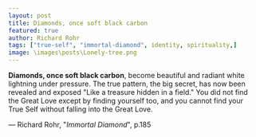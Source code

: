```yaml
---
layout: post
title: Diamonds, once soft black carbon
featured: true
author: Richard Rohr
tags: ["true-self", "immortal-diamond", identity, spirituality,]
image: \images\posts\Lonely-tree.png
---
```


**Diamonds, once soft black carbon**, become beautiful and radiant white lightning under pressure. The true pattern, the big secret, has now been revealed and exposed "Like a treasure hidden in a field." You did not find the Great Love except by finding yourself too, and you cannot find your True Self without falling into the Great Love.

― Richard Rohr, "_Immortal Diamond_", p.185